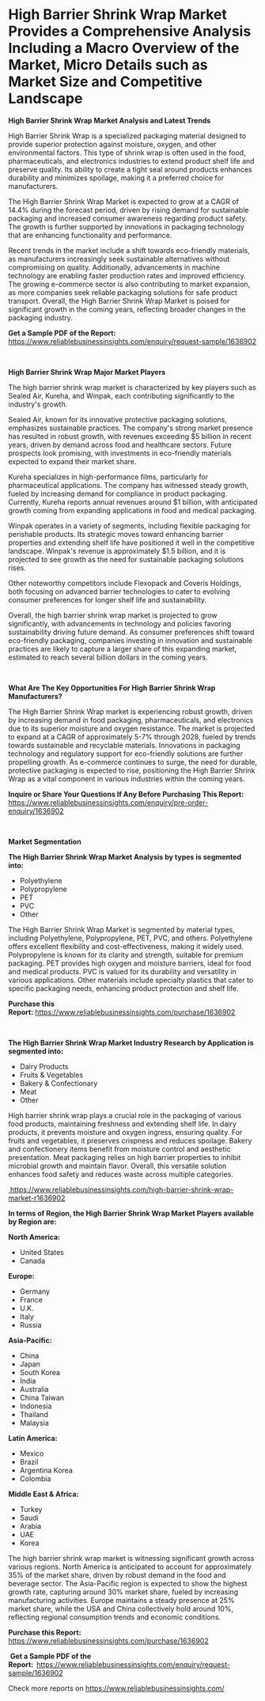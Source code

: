 <p><h1>High Barrier Shrink Wrap Market Provides a Comprehensive Analysis Including a Macro Overview of the Market, Micro Details such as Market Size and Competitive Landscape</h1></p><p><strong>High Barrier Shrink Wrap Market Analysis and Latest Trends</strong></p>
<p><p>High Barrier Shrink Wrap is a specialized packaging material designed to provide superior protection against moisture, oxygen, and other environmental factors. This type of shrink wrap is often used in the food, pharmaceuticals, and electronics industries to extend product shelf life and preserve quality. Its ability to create a tight seal around products enhances durability and minimizes spoilage, making it a preferred choice for manufacturers.</p><p>The High Barrier Shrink Wrap Market is expected to grow at a CAGR of 14.4% during the forecast period, driven by rising demand for sustainable packaging and increased consumer awareness regarding product safety. The growth is further supported by innovations in packaging technology that are enhancing functionality and performance. </p><p>Recent trends in the market include a shift towards eco-friendly materials, as manufacturers increasingly seek sustainable alternatives without compromising on quality. Additionally, advancements in machine technology are enabling faster production rates and improved efficiency. The growing e-commerce sector is also contributing to market expansion, as more companies seek reliable packaging solutions for safe product transport. Overall, the High Barrier Shrink Wrap Market is poised for significant growth in the coming years, reflecting broader changes in the packaging industry.</p></p>
<p><strong>Get a Sample PDF of the Report:&nbsp;</strong> <a href="https://www.reliablebusinessinsights.com/enquiry/request-sample/1636902?utm_campaign=3086&utm_medium=2&utm_source=Github&utm_content=ia&utm_term=23032025&utm_id=high-barrier-shrink-wrap">https://www.reliablebusinessinsights.com/enquiry/request-sample/1636902</a></p>
<p>&nbsp;</p>
<p><strong>High Barrier Shrink Wrap Major Market Players</strong></p>
<p><p>The high barrier shrink wrap market is characterized by key players such as Sealed Air, Kureha, and Winpak, each contributing significantly to the industry's growth. </p><p>Sealed Air, known for its innovative protective packaging solutions, emphasizes sustainable practices. The company's strong market presence has resulted in robust growth, with revenues exceeding $5 billion in recent years, driven by demand across food and healthcare sectors. Future prospects look promising, with investments in eco-friendly materials expected to expand their market share.</p><p>Kureha specializes in high-performance films, particularly for pharmaceutical applications. The company has witnessed steady growth, fueled by increasing demand for compliance in product packaging. Currently, Kureha reports annual revenues around $1 billion, with anticipated growth coming from expanding applications in food and medical packaging.</p><p>Winpak operates in a variety of segments, including flexible packaging for perishable products. Its strategic moves toward enhancing barrier properties and extending shelf life have positioned it well in the competitive landscape. Winpak's revenue is approximately $1.5 billion, and it is projected to see growth as the need for sustainable packaging solutions rises.</p><p>Other noteworthy competitors include Flexopack and Coveris Holdings, both focusing on advanced barrier technologies to cater to evolving consumer preferences for longer shelf life and sustainability.</p><p>Overall, the high barrier shrink wrap market is projected to grow significantly, with advancements in technology and policies favoring sustainability driving future demand. As consumer preferences shift toward eco-friendly packaging, companies investing in innovation and sustainable practices are likely to capture a larger share of this expanding market, estimated to reach several billion dollars in the coming years.</p></p>
<p>&nbsp;</p>
<p><strong>What Are The Key Opportunities For High Barrier Shrink Wrap Manufacturers?</strong></p>
<p><p>The High Barrier Shrink Wrap market is experiencing robust growth, driven by increasing demand in food packaging, pharmaceuticals, and electronics due to its superior moisture and oxygen resistance. The market is projected to expand at a CAGR of approximately 5-7% through 2028, fueled by trends towards sustainable and recyclable materials. Innovations in packaging technology and regulatory support for eco-friendly solutions are further propelling growth. As e-commerce continues to surge, the need for durable, protective packaging is expected to rise, positioning the High Barrier Shrink Wrap as a vital component in various industries within the coming years.</p></p>
<p><strong>Inquire or Share Your Questions If Any Before Purchasing This Report:</strong> <a href="https://www.reliablebusinessinsights.com/enquiry/pre-order-enquiry/1636902?utm_campaign=3086&utm_medium=2&utm_source=Github&utm_content=ia&utm_term=23032025&utm_id=high-barrier-shrink-wrap">https://www.reliablebusinessinsights.com/enquiry/pre-order-enquiry/1636902</a></p>
<p>&nbsp;</p>
<p><strong>Market Segmentation</strong></p>
<p><strong>The High Barrier Shrink Wrap Market Analysis by types is segmented into:</strong></p>
<p><ul><li>Polyethylene</li><li>Polypropylene</li><li>PET</li><li>PVC</li><li>Other</li></ul></p>
<p><p>The High Barrier Shrink Wrap Market is segmented by material types, including Polyethylene, Polypropylene, PET, PVC, and others. Polyethylene offers excellent flexibility and cost-effectiveness, making it widely used. Polypropylene is known for its clarity and strength, suitable for premium packaging. PET provides high oxygen and moisture barriers, ideal for food and medical products. PVC is valued for its durability and versatility in various applications. Other materials include specialty plastics that cater to specific packaging needs, enhancing product protection and shelf life.</p></p>
<p><strong>Purchase this Report:&nbsp;</strong><a href="https://www.reliablebusinessinsights.com/purchase/1636902?utm_campaign=3086&utm_medium=2&utm_source=Github&utm_content=ia&utm_term=23032025&utm_id=high-barrier-shrink-wrap">https://www.reliablebusinessinsights.com/purchase/1636902</a></p>
<p>&nbsp;</p>
<p><strong>The High Barrier Shrink Wrap Market Industry Research by Application is segmented into:</strong></p>
<p><ul><li>Dairy Products</li><li>Fruits & Vegetables</li><li>Bakery & Confectionary</li><li>Meat</li><li>Other</li></ul></p>
<p><p>High barrier shrink wrap plays a crucial role in the packaging of various food products, maintaining freshness and extending shelf life. In dairy products, it prevents moisture and oxygen ingress, ensuring quality. For fruits and vegetables, it preserves crispness and reduces spoilage. Bakery and confectionery items benefit from moisture control and aesthetic presentation. Meat packaging relies on high barrier properties to inhibit microbial growth and maintain flavor. Overall, this versatile solution enhances food safety and reduces waste across multiple categories.</p></p>
<p><a href="https://www.reliablebusinessinsights.com/high-barrier-shrink-wrap-market-r1636902?utm_campaign=3086&utm_medium=2&utm_source=Github&utm_content=ia&utm_term=23032025&utm_id=high-barrier-shrink-wrap">&nbsp;https://www.reliablebusinessinsights.com/high-barrier-shrink-wrap-market-r1636902</a></p>
<p><strong>In terms of Region, the High Barrier Shrink Wrap Market Players available by Region are:</strong></p>
<p>
    <p> <strong> North America: </strong>
        <ul>
            <li>United States</li>
            <li>Canada</li>
        </ul>
        </p> 
    <p> <strong> Europe: </strong>
        <ul>
            <li>Germany</li>
            <li>France</li>
            <li>U.K.</li>
            <li>Italy</li>
            <li>Russia</li>
        </ul>
        </p> 
    <p> <strong> Asia-Pacific: </strong>
        <ul>
            <li>China</li>
            <li>Japan</li>
            <li>South Korea</li>
            <li>India</li>
            <li>Australia</li>
            <li>China Taiwan</li>
            <li>Indonesia</li>
            <li>Thailand</li>
            <li>Malaysia</li>
        </ul>
        </p> 
    <p> <strong> Latin America: </strong>
        <ul>
            <li>Mexico</li>
            <li>Brazil</li>
            <li>Argentina Korea</li>
            <li>Colombia</li>
        </ul>
        </p> 
    <p> <strong> Middle East & Africa: </strong>
        <ul>
            <li>Turkey</li>
            <li>Saudi</li>
            <li>Arabia</li>
            <li>UAE</li>
            <li>Korea</li>
        </ul>
    </p>
    </p>
<p><p>The high barrier shrink wrap market is witnessing significant growth across various regions. North America is anticipated to account for approximately 35% of the market share, driven by robust demand in the food and beverage sector. The Asia-Pacific region is expected to show the highest growth rate, capturing around 30% market share, fueled by increasing manufacturing activities. Europe maintains a steady presence at 25% market share, while the USA and China collectively hold around 10%, reflecting regional consumption trends and economic conditions.</p></p>
<p><strong>Purchase this Report: </strong><a href="https://www.reliablebusinessinsights.com/purchase/1636902?utm_campaign=3086&utm_medium=2&utm_source=Github&utm_content=ia&utm_term=23032025&utm_id=high-barrier-shrink-wrap">https://www.reliablebusinessinsights.com/purchase/1636902</a></p>
<p>&nbsp;<strong>Get a Sample PDF of the Report:&nbsp;&nbsp;</strong><a href="https://www.reliablebusinessinsights.com/enquiry/request-sample/1636902?utm_campaign=3086&utm_medium=2&utm_source=Github&utm_content=ia&utm_term=23032025&utm_id=high-barrier-shrink-wrap">https://www.reliablebusinessinsights.com/enquiry/request-sample/1636902</a></p>
<p><strong></strong></p>
<p>Check more reports on <a href="https://www.reliablebusinessinsights.com/?utm_campaign=3086&utm_medium=2&utm_source=Github&utm_content=ia&utm_term=23032025&utm_id=high-barrier-shrink-wrap">https://www.reliablebusinessinsights.com/</a></p>